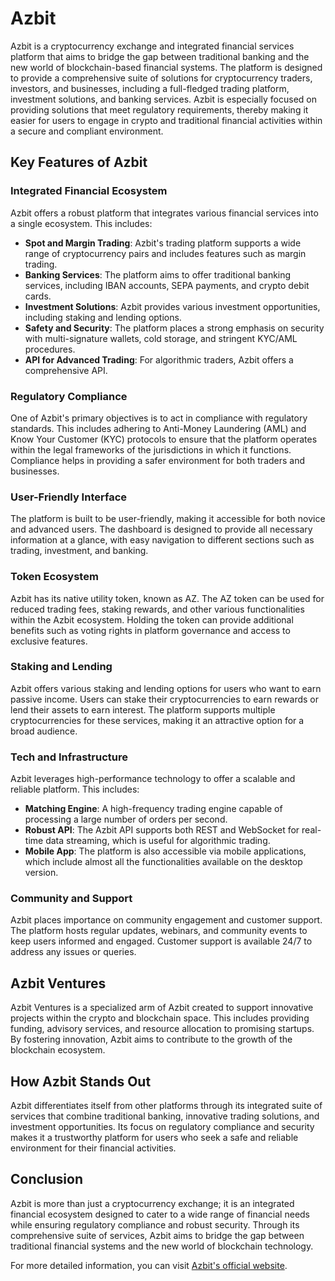 # Azbit

Azbit is a cryptocurrency exchange and integrated financial services platform that aims to bridge the gap between traditional banking and the new world of blockchain-based financial systems. The platform is designed to provide a comprehensive suite of solutions for cryptocurrency traders, investors, and businesses, including a full-fledged trading platform, investment solutions, and banking services. Azbit is especially focused on providing solutions that meet regulatory requirements, thereby making it easier for users to engage in crypto and traditional financial activities within a secure and compliant environment.

## Key Features of Azbit

### Integrated Financial Ecosystem
Azbit offers a robust platform that integrates various financial services into a single ecosystem. This includes:

- **Spot and Margin Trading**: Azbit's trading platform supports a wide range of cryptocurrency pairs and includes features such as margin trading.
- **Banking Services**: The platform aims to offer traditional banking services, including IBAN accounts, SEPA payments, and crypto debit cards.
- **Investment Solutions**: Azbit provides various investment opportunities, including staking and lending options.
- **Safety and Security**: The platform places a strong emphasis on security with multi-signature wallets, cold storage, and stringent KYC/AML procedures.
- **API for Advanced Trading**: For algorithmic traders, Azbit offers a comprehensive API.

### Regulatory Compliance
One of Azbit's primary objectives is to act in compliance with regulatory standards. This includes adhering to Anti-Money Laundering (AML) and Know Your Customer (KYC) protocols to ensure that the platform operates within the legal frameworks of the jurisdictions in which it functions. Compliance helps in providing a safer environment for both traders and businesses.

### User-Friendly Interface
The platform is built to be user-friendly, making it accessible for both novice and advanced users. The dashboard is designed to provide all necessary information at a glance, with easy navigation to different sections such as trading, investment, and banking.

### Token Ecosystem
Azbit has its native utility token, known as AZ. The AZ token can be used for reduced trading fees, staking rewards, and other various functionalities within the Azbit ecosystem. Holding the token can provide additional benefits such as voting rights in platform governance and access to exclusive features.

### Staking and Lending
Azbit offers various staking and lending options for users who want to earn passive income. Users can stake their cryptocurrencies to earn rewards or lend their assets to earn interest. The platform supports multiple cryptocurrencies for these services, making it an attractive option for a broad audience.

### Tech and Infrastructure
Azbit leverages high-performance technology to offer a scalable and reliable platform. This includes:

- **Matching Engine**: A high-frequency trading engine capable of processing a large number of orders per second.
- **Robust API**: The Azbit API supports both REST and WebSocket for real-time data streaming, which is useful for algorithmic trading.
- **Mobile App**: The platform is also accessible via mobile applications, which include almost all the functionalities available on the desktop version.

### Community and Support
Azbit places importance on community engagement and customer support. The platform hosts regular updates, webinars, and community events to keep users informed and engaged. Customer support is available 24/7 to address any issues or queries.

## Azbit Ventures
Azbit Ventures is a specialized arm of Azbit created to support innovative projects within the crypto and blockchain space. This includes providing funding, advisory services, and resource allocation to promising startups. By fostering innovation, Azbit aims to contribute to the growth of the blockchain ecosystem.

## How Azbit Stands Out
Azbit differentiates itself from other platforms through its integrated suite of services that combine traditional banking, innovative trading solutions, and investment opportunities. Its focus on regulatory compliance and security makes it a trustworthy platform for users who seek a safe and reliable environment for their financial activities.

## Conclusion
Azbit is more than just a cryptocurrency exchange; it is an integrated financial ecosystem designed to cater to a wide range of financial needs while ensuring regulatory compliance and robust security. Through its comprehensive suite of services, Azbit aims to bridge the gap between traditional financial systems and the new world of blockchain technology.

For more detailed information, you can visit [Azbit's official website](https://azbit.com/).